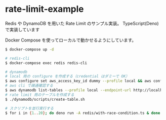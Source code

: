 # rate-limit-example

Redis や DynamoDB を用いた Rate Limit のサンプル実装。 TypeScript(Deno)で実装しています

Docker Compose を使ってローカルで動かせるようにしています。

```sh
$ docker-compose up -d

# redis-cli
$ docker-compose exec redis redis-cli

# dynamodb
# local 用の configure を作成する（credential はダミーで OK）
$ aws configure set aws_access_key_id dummy --profile local && aws configure set aws_secret_access_key dummy --profile local && aws configure set region us-west-2 --profile local && aws configure set output json --profile local
# aws cli で疎通確認する
$ aws dynamodb list-tables --profile local --endpoint-url http://localhost:8000
# rate limit 用のテーブルを作成する
$ ./dynamodb/scripts/create-table.sh

# スクリプトを並行実行する
$ for i in {1..20}; do deno run -A redis/with-race-condition.ts & done
```
